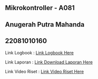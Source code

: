 Mikrokontroller - A081
--
Anugerah Putra Mahanda
--
22081010160
--

Link Logbook       : 
[Link Logbook Here](https://drive.google.com/file/d/1u6KvOjNUJ3HUO9Pf0BawH43QbF3LNvBk/view?usp=sharing)


Link Laporan       :
[Link Download Laporan Here](https://drive.google.com/file/d/1O8NcHJdGws6DgQTd4kIszK4xIAOQqO4R/view?usp=sharing)


Link Video Riset   :
[Link Video Riset Here](https://drive.google.com/drive/folders/1cTniu8OU_AGBtSiNkTgGJ08E_jjshLaD?usp=sharing)
